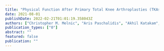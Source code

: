 ```yaml
---
title: "Physical Function After Primary Total Knee Arthroplasties (TKAs) Stratified by Pre-operative Patient-Reported Mental Health Score"
date: 2021-08-01
publishDate: 2022-02-21T01:01:19.358043Z
authors: ["Christopher M. Melnic", "Aris Paschalidis", "Akhil Katakam", "Hany S. Bedair", "Marilyn Heng", "Antonia F. Chen", "Todd M. O'Brien", "Rachel C. Sisodia"]
publication_types: ["0"]
abstract: ""
featured: false
publication: ""
---
```



